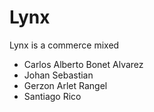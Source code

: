 # Lynx

Lynx is a commerce mixed

- Carlos Alberto Bonet Alvarez
- Johan Sebastian
- Gerzon Arlet Rangel
- Santiago Rico
